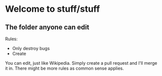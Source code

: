# Welcome to stuff/stuff
## The folder anyone can edit

Rules:

- Only destroy bugs
- Create

You can edit, just like Wikipedia. Simply create a pull request and I'll merge it in.
There might be more rules as common sense applies.
